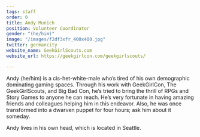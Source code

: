 ```yaml
---
tags: staff
order: 0
title: Andy Munich
position: Volunteer Coordinator
gender: "(he/him)"
image: "/images/f2df3xfr_400x400.jpg"
twitter: germancity
website_name: GeekGirlScouts.com
website_url: https://geekgirlcon.com/geekgirlscouts/

---
```

Andy (he/him) is a cis-het-white-male who’s tired of his own demographic dominating gaming spaces. Through his work with GeekGirlCon, The GeekGirlScouts, and Big Bad Con, he’s tried to bring the thrill of RPGs and Story Games to anyone he can reach. He’s very fortunate in having amazing friends and colleagues helping him in this endeavor. Also, he was once transformed into a dwarven puppet for four hours; ask him about it someday.

Andy lives in his own head, which is located in Seattle.